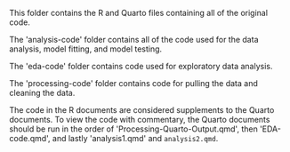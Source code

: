 This folder contains the R and Quarto files containing all of the original code.

The 'analysis-code' folder contains all of the code used for the data analysis, model fitting, and model testing. 

The 'eda-code' folder contains code used for exploratory data analysis.

The 'processing-code' folder contains code for pulling the data and cleaning the data.

The code in the R documents are considered supplements to the Quarto documents. To view the code with commentary, the Quarto documents should be run in the order of 'Processing-Quarto-Output.qmd', then 'EDA-code.qmd', and lastly 'analysis1.qmd' and `analysis2.qmd`.